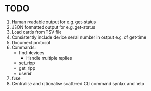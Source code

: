 # TODO

1. Human readable output for e.g. get-status
2. JSON formatted output for e.g. get-status
3. Load cards from TSV file
4. Consistently include device serial number in output e.g. of get-time
5. Document protocol
6. Commands:
   * find-devices 
     * Handle multiple replies 
   * set_ripp
   * get_ripp
   * userid' 
7. fuse
8. Centralise and rationalise scattered CLI command syntax and help
